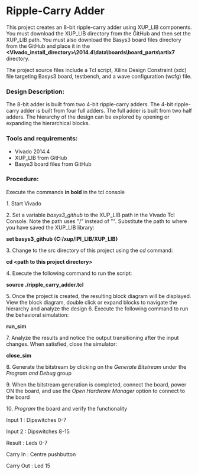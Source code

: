 # Ripple-Carry Adder
This project creates an 8-bit ripple-carry adder using XUP_LIB components. You must download the XUP_LIB directory from the GitHub and then set the XUP_LIB path. You must also download the Basys3 board files directory from the GitHub and place it in the **\<Vivado_install_directory>\2014.4\data\boards\board_parts\artix7** directory. 

The project source files include a Tcl script, Xilinx Design Constraint (xdc) file targeting Basys3 board, testbench, and a wave configuration (wcfg) file.

### Design Description:
The 8-bit adder is built from two 4-bit ripple-carry adders. The 4-bit ripple-carry adder is built from four full adders. The full adder is built from two half adders. The hierarchy of the design can be explored by opening or expanding the hierarchical blocks.

### Tools and requirements:
* Vivado 2014.4
* XUP_LIB from GitHub
* Basys3 board files from GitHub
  
### Procedure:
Execute the commands **in bold** in the tcl console

1\. Start Vivado 

2\. Set a variable *basys3_github* to the XUP_LIB path in the Vivado Tcl Console. Note the path uses "/" instead of "\". Substitute the path to where you have saved the XUP_LIB library:

**set basys3_github {C:/xup/IPI_LIB/XUP_LIB}**

3\. Change to the src directory of this project using the *cd* command:

**cd \<path to this project directory>**

4\. Execute the following command to run the script:

**source ./ripple_carry_adder.tcl**

5\. Once the project is created, the resulting block diagram will be displayed. View the block diagram, double click or expand blocks to navigate the hierarchy and analyze the design
6\. Execute the following command to run the behavioral simulation:

**run_sim**

7\. Analyze the results and notice the output transitioning after the input changes. When satisfied, close the simulator:

**close_sim** 

8\. Generate the bitstream by clicking on the *Generate Bitstream* under the *Program and Debug* group

9\. When the bitstream generation is completed, connect the board, power ON the board, and use the *Open Hardware Manager* option to connect to the board

10\. *Program* the board and verify the functionality 

Input 1		: Dipswitches 0-7

Input 2		: Dipswitches 8-15

Result 		: Leds 0-7

Carry In	: Centre pushbutton

Carry Out	: Led 15



